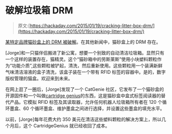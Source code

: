 # 破解垃圾箱 DRM

> 原文:[https://hackaday.com/2015/01/19/cracking-litter-box-drm/](https://hackaday.com/2015/01/19/cracking-litter-box-drm/)

[某特定品牌猫砂盒上的 DRM 被破解](https://medium.com/@jorge_lo/the-future-a-cat-litter-and-drm-6dbda26428f8)。在其他新闻中，猫砂盒上的 DRM 存在。

[Jorge]和一只猫伴侣搬进了新公寓，想要一个别致的自动清洁垃圾箱。显然只有一个这样的装置存在，猫精灵。这个“猫砂箱中的劳斯莱斯”使用小块塑料颗粒作为“功能介质”,这些颗粒被铲起，清洗，然后重新使用。这些颗粒用一个装满新鲜气味清洁溶液的盒子清洗，该盒子装在一个带有 RFID 标签的容器中。是的，数字版权管理的猫盒。欢迎来到未来。

在网上逛了一圈后，[Jorge]发现了一个 CatGenie 社区，它发布了一个猫砂盒的开源固件和一个叫做[cartridge genius](https://code.google.com/p/catgenius/wiki/CartridgeGenius)的东西，这是猫砂盒中盒式标签阅读器的替代产品。它模拟 RFID 标签及其读取器，允许任何机器人垃圾箱所有者在 120 个循环墨盒、60 个循环墨盒、维护墨盒之间进行选择，并设置这些墨盒的填充水平。

以前，[Jorge]每年花费大约 350 美元在清洁这些塑料颗粒的解决方案上，所以几个月后，这个 CartridgeGenius 就已经收回了成本。